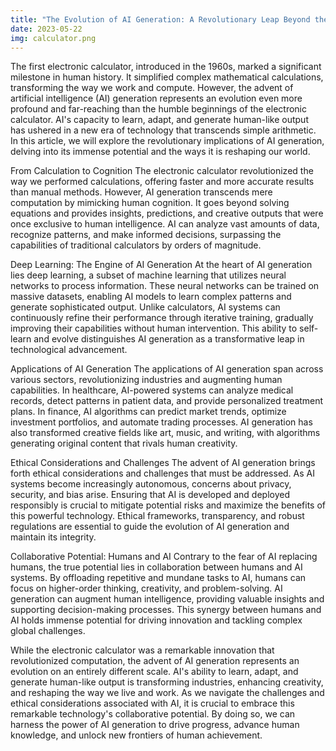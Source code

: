 ```yaml
---
title: "The Evolution of AI Generation: A Revolutionary Leap Beyond the Electronic Calculator"
date: 2023-05-22
img: calculator.png
---
```

The first electronic calculator, introduced in the 1960s, marked a significant milestone in human history. It simplified complex mathematical calculations, transforming the way we work and compute. However, the advent of artificial intelligence (AI) generation represents an evolution even more profound and far-reaching than the humble beginnings of the electronic calculator. AI's capacity to learn, adapt, and generate human-like output has ushered in a new era of technology that transcends simple arithmetic. In this article, we will explore the revolutionary implications of AI generation, delving into its immense potential and the ways it is reshaping our world.

From Calculation to Cognition
The electronic calculator revolutionized the way we performed calculations, offering faster and more accurate results than manual methods. However, AI generation transcends mere computation by mimicking human cognition. It goes beyond solving equations and provides insights, predictions, and creative outputs that were once exclusive to human intelligence. AI can analyze vast amounts of data, recognize patterns, and make informed decisions, surpassing the capabilities of traditional calculators by orders of magnitude.

Deep Learning: The Engine of AI Generation
At the heart of AI generation lies deep learning, a subset of machine learning that utilizes neural networks to process information. These neural networks can be trained on massive datasets, enabling AI models to learn complex patterns and generate sophisticated output. Unlike calculators, AI systems can continuously refine their performance through iterative training, gradually improving their capabilities without human intervention. This ability to self-learn and evolve distinguishes AI generation as a transformative leap in technological advancement.

Applications of AI Generation
The applications of AI generation span across various sectors, revolutionizing industries and augmenting human capabilities. In healthcare, AI-powered systems can analyze medical records, detect patterns in patient data, and provide personalized treatment plans. In finance, AI algorithms can predict market trends, optimize investment portfolios, and automate trading processes. AI generation has also transformed creative fields like art, music, and writing, with algorithms generating original content that rivals human creativity.

Ethical Considerations and Challenges
The advent of AI generation brings forth ethical considerations and challenges that must be addressed. As AI systems become increasingly autonomous, concerns about privacy, security, and bias arise. Ensuring that AI is developed and deployed responsibly is crucial to mitigate potential risks and maximize the benefits of this powerful technology. Ethical frameworks, transparency, and robust regulations are essential to guide the evolution of AI generation and maintain its integrity.

Collaborative Potential: Humans and AI
Contrary to the fear of AI replacing humans, the true potential lies in collaboration between humans and AI systems. By offloading repetitive and mundane tasks to AI, humans can focus on higher-order thinking, creativity, and problem-solving. AI generation can augment human intelligence, providing valuable insights and supporting decision-making processes. This synergy between humans and AI holds immense potential for driving innovation and tackling complex global challenges.

While the electronic calculator was a remarkable innovation that revolutionized computation, the advent of AI generation represents an evolution on an entirely different scale. AI's ability to learn, adapt, and generate human-like output is transforming industries, enhancing creativity, and reshaping the way we live and work. As we navigate the challenges and ethical considerations associated with AI, it is crucial to embrace this remarkable technology's collaborative potential. By doing so, we can harness the power of AI generation to drive progress, advance human knowledge, and unlock new frontiers of human achievement.